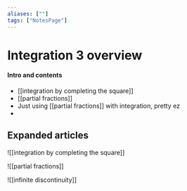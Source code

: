 ```yaml
---
aliases: [""]
tags: ["NotesPage"]
---
```


# Integration 3 overview

#### Intro and contents

- [[integration by completing the square]]
- [[partial fractions]]
- Just using [[partial fractions]] with integration, pretty ez
- 




## Expanded articles
![[integration by completing the square]]

![[partial fractions]]

![[infinite discontinuity]]